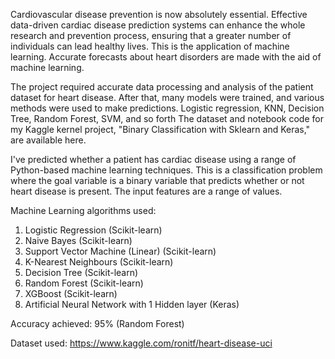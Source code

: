 Cardiovascular disease prevention is now absolutely essential. Effective data-driven cardiac disease prediction systems can enhance the whole research and prevention process, ensuring that a greater number of individuals can lead healthy lives. This is the application of machine learning. Accurate forecasts about heart disorders are made with the aid of machine learning.

The project required accurate data processing and analysis of the patient dataset for heart disease. After that, many models were trained, and various methods were used to make predictions. Logistic regression, KNN, Decision Tree, Random Forest, SVM, and so forth
The dataset and notebook code for my Kaggle kernel project, "Binary Classification with Sklearn and Keras," are available here.

I've predicted whether a patient has cardiac disease using a range of Python-based machine learning techniques. This is a classification problem where the goal variable is a binary variable that predicts whether or not heart disease is present. The input features are a range of values.

Machine Learning algorithms used:

1. Logistic Regression (Scikit-learn)
2. Naive Bayes (Scikit-learn)
3. Support Vector Machine (Linear) (Scikit-learn)
4. K-Nearest Neighbours (Scikit-learn)
5. Decision Tree (Scikit-learn)
6. Random Forest (Scikit-learn)
7. XGBoost (Scikit-learn)
8. Artificial Neural Network with 1 Hidden layer (Keras)

Accuracy achieved: 95% (Random Forest)

Dataset used: https://www.kaggle.com/ronitf/heart-disease-uci

